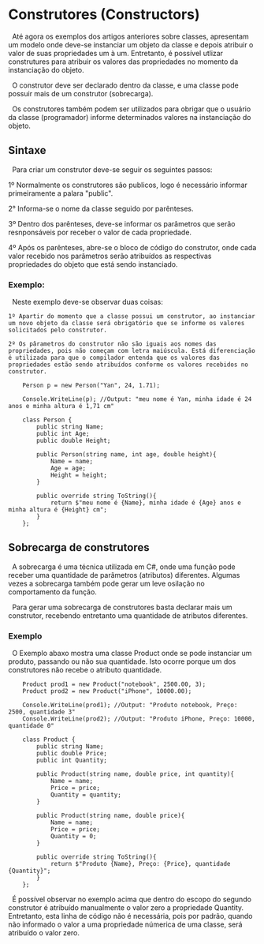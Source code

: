 # Construtores (Constructors)

&nbsp; Até agora os exemplos dos artigos anteriores sobre classes, apresentam um modelo onde deve-se instanciar um objeto da classe e depois atribuir o valor de suas propriedades um à um. Entretanto, é possível utlizar construtures para atribuir os valores das propriedades no momento da instanciação do objeto.

&nbsp; O construtor deve ser declarado dentro da classe, e uma classe pode possuir mais de um construtor (sobrecarga).

&nbsp; Os construtores também podem ser utilizados para obrigar que o usuário da classe (programador) informe determinados valores na instanciação do objeto.

## Sintaxe

&nbsp; Para criar um construtor deve-se seguir os seguintes passos:

1º Normalmente os construtores são publicos, logo é necessário informar primeiramente a palara "public".

2° Informa-se o nome da classe seguido por parênteses.

3º Dentro dos parênteses, deve-se informar os parâmetros que serão resnponsáveis por receber o valor de cada propriedade.

4º Após os parênteses, abre-se o bloco de código do construtor, onde cada valor recebido nos parâmetros serão atribuídos as respectivas propriedades do objeto que está sendo instanciado.


### Exemplo:

&nbsp; Neste exemplo deve-se observar duas coisas:

    1º Apartir do momento que a classe possui um construtor, ao instanciar um novo objeto da classe será obrigatório que se informe os valores solicitados pelo construtor.

    2º Os pârametros do construtor não são iguais aos nomes das propriedades, pois não começam com letra maiúscula. Está diferenciação é utilizada para que o compilador entenda que os valores das propriedades estão sendo atribuídos conforme os valores recebidos no construtor.

```
    Person p = new Person("Yan", 24, 1.71);

    Console.WriteLine(p); //Output: "meu nome é Yan, minha idade é 24 anos e minha altura é 1,71 cm"

    class Person {
        public string Name;
        public int Age;
        public double Height;
        
        public Person(string name, int age, double height){
            Name = name;
            Age = age;
            Height = height;
        }

        public override string ToString(){
            return $"meu nome é {Name}, minha idade é {Age} anos e minha altura é {Height} cm";
        }
    };

```

## Sobrecarga de construtores

&nbsp; A sobrecarga é uma técnica utilizada em C#, onde uma função pode receber uma quantidade de parâmetros (atributos) diferentes. Algumas vezes a sobrecarga também pode gerar um leve osilação no comportamento da função.

&nbsp; Para gerar uma sobrecarga de construtores basta declarar mais um construtor, recebendo entretanto uma quantidade de atributos diferentes.

### Exemplo

&nbsp; O Exemplo abaxo mostra uma classe Product onde se pode instanciar um produto, passando ou não sua quantidade. Isto ocorre porque um dos construtores não recebe o atributo quantidade.

```
    Product prod1 = new Product("notebook", 2500.00, 3);
    Product prod2 = new Product("iPhone", 10000.00);

    Console.WriteLine(prod1); //Output: "Produto notebook, Preço: 2500, quantidade 3"
    Console.WriteLine(prod2); //Output: "Produto iPhone, Preço: 10000, quantidade 0"

    class Product {
        public string Name;
        public double Price;
        public int Quantity;
        
        public Product(string name, double price, int quantity){
            Name = name;
            Price = price;
            Quantity = quantity;
        }

        public Product(string name, double price){
            Name = name;
            Price = price;
            Quantity = 0;
        }

        public override string ToString(){
            return $"Produto {Name}, Preço: {Price}, quantidade {Quantity}";
        }
    };

```

&nbsp; É possível observar no exemplo acima que dentro do escopo do segundo construtor é atribuído manualmente o valor zero a propriedade Quantity. Entretanto, esta linha de código não é necessária, pois por padrão, quando não informado o valor a uma propriedade númerica de uma classe, será atribuído o valor zero.

